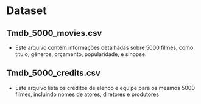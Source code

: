 # Dataset

## Tmdb_5000_movies.csv
- Este arquivo contém informações detalhadas sobre 5000 filmes, como título, gêneros, orçamento, popularidade, e sinopse.

## Tmdb_5000_credits.csv
- Este arquivo lista os créditos de elenco e equipe para os mesmos 5000 filmes, incluindo nomes de atores, diretores e produtores

